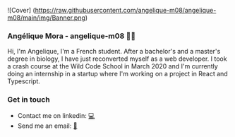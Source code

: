 ![Cover] (https://raw.githubusercontent.com/angelique-m08/angelique-m08/main/img/Banner.png)

### Angélique Mora - angelique-m08 👩🏻‍

Hi, I'm Angelique, I'm a French student. After a bachelor's and a master's degree in biology, I have just reconverted myself as a web developer. I took a crash course at the Wild Code School in March 2020 and I'm currently doing an internship in a startup where I'm working on a project in React and Typescript.

### Get in touch
- Contact me on linkedin: <a href="https://www.linkedin.com/in/angeliquemora/">💻</a>
- Send me an email: <a href="mailto:mora.angelique@gmail.com">📧</a>

<!--
**angelique-m08/angelique-m08** is a ✨ _special_ ✨ repository because its `README.md` (this file) appears on your GitHub profile.

Here are some ideas to get you started:

- 🔭 I’m currently working on ...
- 🌱 I’m currently learning ...
- 👯 I’m looking to collaborate on ...
- 🤔 I’m looking for help with ...
- 💬 Ask me about ...
- 📫 How to reach me: ...
- 😄 Pronouns: ...
- ⚡ Fun fact: ...
-->
